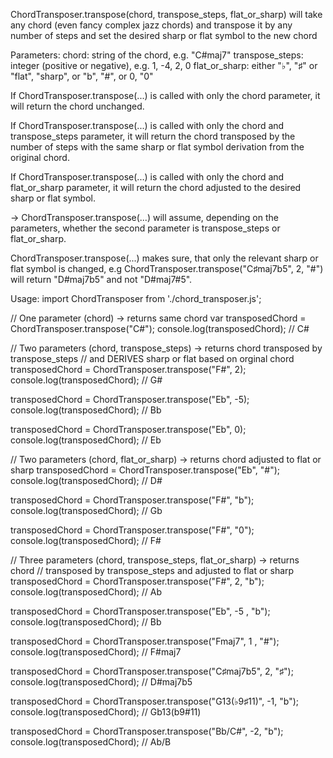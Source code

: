 ChordTransposer.transpose(chord, transpose_steps, flat_or_sharp) 
will take any chord (even fancy complex jazz chords)
and transpose it by any number of steps and
set the desired sharp or flat symbol to the new chord

Parameters: 
    chord: string of the chord, e.g. "C#maj7"
    transpose_steps: integer (positive or negative), e.g. 1, -4, 2, 0
    flat_or_sharp: either "♭", "♯" or "flat", "sharp", or "b", "#", or 0, "0"

If ChordTransposer.transpose(...) is called with only the chord parameter, it will return the chord unchanged.

If ChordTransposer.transpose(...) is called with only the chord and transpose_steps parameter, 
it will return the chord transposed by the number of steps with the same sharp or flat symbol derivation from the original chord.

If ChordTransposer.transpose(...) is called with only the chord and flat_or_sharp parameter,
it will return the chord adjusted to the desired sharp or flat symbol.

-> ChordTransposer.transpose(...) will assume, depending on the parameters, whether the second parameter is transpose_steps or flat_or_sharp.

ChordTransposer.transpose(...) makes sure, that only the relevant sharp or flat symbol is changed, 
e.g ChordTransposer.transpose("C♯maj7b5", 2, "#") will return "D#maj7b5" and not "D#maj7#5".

Usage:
import ChordTransposer from './chord_transposer.js'; 

// One parameter (chord) -> returns same chord
var transposedChord = ChordTransposer.transpose("C#");
console.log(transposedChord); // C#

// Two parameters (chord, transpose_steps) -> returns chord transposed by transpose_steps 
// and DERIVES sharp or flat based on orginal chord
transposedChord = ChordTransposer.transpose("F#", 2);
console.log(transposedChord); // G#

transposedChord = ChordTransposer.transpose("Eb", -5);
console.log(transposedChord); // Bb

transposedChord = ChordTransposer.transpose("Eb", 0);
console.log(transposedChord); // Eb


// Two parameters (chord, flat_or_sharp) -> returns chord adjusted to flat or sharp
transposedChord = ChordTransposer.transpose("Eb", "#");
console.log(transposedChord); // D#

transposedChord = ChordTransposer.transpose("F#", "b");
console.log(transposedChord); // Gb

transposedChord = ChordTransposer.transpose("F#", "0");
console.log(transposedChord); // F#


// Three parameters (chord, transpose_steps, flat_or_sharp) -> returns chord 
// transposed by transpose_steps and adjusted to flat or sharp
transposedChord = ChordTransposer.transpose("F#", 2, "b");
console.log(transposedChord); // Ab

transposedChord = ChordTransposer.transpose("Eb", -5 , "b");
console.log(transposedChord); // Bb

transposedChord = ChordTransposer.transpose("Fmaj7", 1 , "#");
console.log(transposedChord); // F#maj7

transposedChord = ChordTransposer.transpose("C♯maj7b5", 2, "♯");
console.log(transposedChord); // D#maj7b5

transposedChord = ChordTransposer.transpose("G13(♭9♯11)", -1, "b");
console.log(transposedChord); // Gb13(b9#11)

transposedChord = ChordTransposer.transpose("Bb/C#", -2, "b");
console.log(transposedChord); // Ab/B